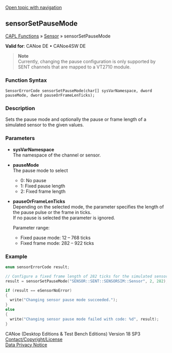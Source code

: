 [Open topic with navigation](../../../../../CANoeDEFamily.htm#Topics/CAPLFunctions/Sensor/Functions/CAPLfunctionSensorSetPauseMode.md)

## sensorSetPauseMode

[CAPL Functions](../../CAPLfunctions.md) » [Sensor](../CAPLfunctionsSensorOverview.md) » sensorSetPauseMode

**Valid for**: CANoe DE • CANoe4SW DE

> **Note**  
> Currently, changing the pause configuration is only supported by SENT channels that are mapped to a VT2710 module.

### Function Syntax

`SensorErrorCode sensorSetPauseMode(char[] sysVarNamespace, dword pauseMode, dword pauseOrFrameLenTicks);`

### Description

Sets the pause mode and optionally the pause or frame length of a simulated sensor to the given values.

### Parameters

- **sysVarNamespace**  
  The namespace of the channel or sensor.

- **pauseMode**  
  The pause mode to select
  - 0: No pause
  - 1: Fixed pause length
  - 2: Fixed frame length

- **pauseOrFrameLenTicks**  
  Depending on the selected mode, the parameter specifies the length of the pause pulse or the frame in ticks.  
  If no pause is selected the parameter is ignored.

  Parameter range:
  - Fixed pause mode: 12 – 768 ticks
  - Fixed frame mode: 282 – 922 ticks

### Example

```c
enum sensorErrorCode result;

// Configure a fixed frame length of 282 ticks for the simulated sensor
result = sensorSetPauseMode("SENSOR::SENT::SENSORSIM::Sensor", 2, 282);

if (result == eSensorNoError)
{
  write("Changing sensor pause mode succeeded.");
}
else
{
  write("Changing sensor pause mode failed with code: %d", result);
}
```

CANoe (Desktop Editions & Test Bench Editions) Version 18 SP3  
[Contact/Copyright/License](../../../Shared/ContactCopyrightLicense.md)  
[Data Privacy Notice](https://www.vector.com/int/en/company/get-info/privacy-policy/)
